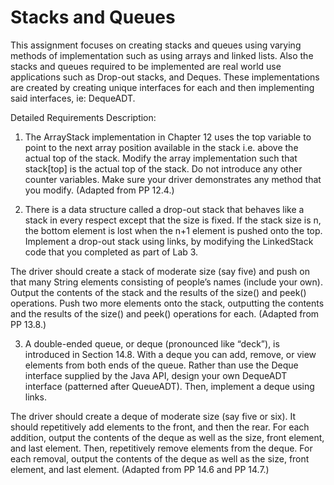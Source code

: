 # Stacks and Queues 

This assignment focuses on creating stacks and queues using varying methods of implementation such as using arrays and linked lists. Also the stacks and queues required to be implemented are real world use applications such as Drop-out stacks, and Deques. These implementations are created by creating unique interfaces for each and then implementing said interfaces, ie: DequeADT. 

Detailed Requirements Description:

1. The ArrayStack implementation in Chapter 12 uses the top variable to point to the next array position available in the stack i.e. above the actual top of the stack. Modify the array implementation such that stack[top] is the actual top of the stack. Do not introduce any other counter variables. Make sure your driver demonstrates any method that you modify. (Adapted from PP 12.4.)

2. There is a data structure called a drop-out stack that behaves like a stack in every respect except that the size is fixed. If the stack size is n, the bottom element is lost when the n+1 element is pushed onto the top. Implement a drop-out stack using links, by modifying the LinkedStack code that you completed as part of Lab 3.

The driver should create a stack of moderate size (say five) and push on that many String elements consisting of people’s names (include your own). Output the contents of the stack and the results of the size() and peek() operations. Push two more elements onto the stack, outputting the contents and the results of the size() and peek() operations for each. (Adapted from PP 13.8.)

3. A double-ended queue, or deque (pronounced like “deck”), is introduced in Section 14.8. With a deque you can add, remove, or view elements from both ends of the queue. Rather than use the Deque interface supplied by the Java API, design your own DequeADT interface (patterned after QueueADT). Then, implement a deque using links.

The driver should create a deque of moderate size (say five or six). It should repetitively add elements to the front, and then the rear. For each addition, output the contents of the deque as well as the size, front element, and last element. Then, repetitively remove elements from the deque. For each removal, output the contents of the deque as well as the size, front element, and last element. (Adapted from PP 14.6 and PP 14.7.)

